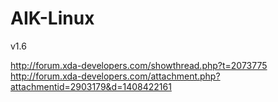 AIK-Linux
=========

v1.6 

http://forum.xda-developers.com/showthread.php?t=2073775
http://forum.xda-developers.com/attachment.php?attachmentid=2903179&d=1408422161


